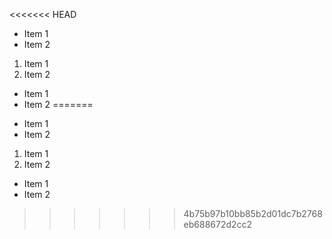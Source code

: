 <<<<<<< HEAD
* Item 1
* Item 2

1. Item 1
2. Item 2

- Item 1
- Item 2
=======
* Item 1
* Item 2

1. Item 1
2. Item 2

- Item 1
- Item 2
>>>>>>> 4b75b97b10bb85b2d01dc7b2768eb688672d2cc2
